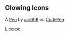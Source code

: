 Glowing Icons
-------------


A [Pen](https://codepen.io/aar008/pen/PoOvggW) by [aar008](https://codepen.io/aar008) on [CodePen](https://codepen.io).

[License](https://codepen.io/license/pen/PoOvggW).